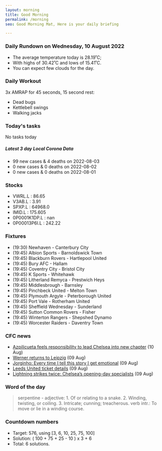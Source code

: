 ```yaml
---
layout: morning
title: Good Morning
permalink: /morning
seo: Good Morning Mat, Here is your daily briefing

---
```


<!-- weather_marker starts -->
### Daily Rundown on Wednesday, 10 August 2022

- The average temperature today is 28.19˚C;
- With highs of 30.42˚C and lows of 15.41˚C.
- You can expect few clouds for the day.

<!-- weather_marker ends -->

### Daily Workout
<!-- workout_marker starts -->
3x AMRAP for 45 seconds, 15 second rest:

- Dead bugs
- Kettlebell swings
- Walking jacks

<!-- workout_marker ends -->

### Today's tasks
<!-- task_marker starts -->
No tasks today
<!-- task_marker ends -->

<!-- c19_marker starts -->
##### Latest 3 day Local Corona Data

- 99 new cases & 4 deaths on 2022-08-03
- 0 new cases & 0 deaths on 2022-08-02
- 0 new cases & 0 deaths on 2022-08-01

<!-- c19_marker ends -->

### Stocks

<!-- stocks_marker starts -->

- VWRL.L : 86.65
- V3AB.L : 3.91
- SPXP.L : 64968.0
- IMID.L : 175.605
- 0P0001K1DP.L : nan
- 0P00013P6I.L : 242.22

<!-- stocks_marker ends -->

### Fixtures

<!-- sports_marker starts -->

<ul>
<li>(19:30) Newhaven - Canterbury City</li>
<li>(19:45) Albion Sports - Barnoldswick Town</li>
<li>(19:45) Blackburn Rovers - Hartlepool United</li>
<li>(19:45) Bury AFC - Hallam</li>
<li>(19:45) Coventry City - Bristol City</li>
<li>(19:45) K Sports - Whitehawk</li>
<li>(19:45) Litherland Remyca - Prestwich Heys</li>
<li>(19:45) Middlesbrough - Barnsley</li>
<li>(19:45) Pinchbeck United - Melton Town</li>
<li>(19:45) Plymouth Argyle - Peterborough United</li>
<li>(19:45) Port Vale - Rotherham United</li>
<li>(19:45) Sheffield Wednesday - Sunderland</li>
<li>(19:45) Sutton Common Rovers - Fisher</li>
<li>(19:45) Winterton Rangers - Shepshed Dynamo</li>
<li>(19:45) Worcester Raiders - Daventry Town</li>
</ul>

<!-- sports_marker ends -->

### CFC news

<!-- cfc_marker starts -->
- [Azpilicueta feels responsibility to lead Chelsea into new chapter](https://chelseafc.com/en/news/article/azpilicueta-feels-responsibility-to-lead-chelsea-into-new-chapter) (10 Aug)
- [Werner returns to Leipzig](https://chelseafc.com/en/news/article/werner-returns-to-leipzig) (09 Aug)
- [Jorginho: Every time I tell this story I get emotional](https://chelseafc.com/en/news/article/jorginho-every-time-i-tell-this-story-i-get-emotional) (09 Aug)
- [Leeds United ticket details](https://chelseafc.com/en/news/article/leeds-united-ticket-details) (09 Aug)
- [Lightning strikes twice: Chelsea’s opening-day specialists](https://chelseafc.com/en/news/article/lightning-strikes-twice-chelseas-opening-day-specialists) (09 Aug)

<!-- cfc_marker ends -->

### Word of the day
<!-- word_marker starts -->

 > serpentine - adjective: 1. Of or relating to a snake. 2. Winding, twisting, or coiling. 3. Intricate; cunning; treacherous. verb intr.: To move or lie in a winding course.

<!-- word_marker ends -->

### Countdown numbers
<!-- game_marker starts -->

- Target: 576, using [3, 6, 10, 25, 75, 100]
- Solution: ( 100 + 75 + 25 - 10 ) x 3 + 6
- Total: 6 solutions.

<!-- game_marker ends -->